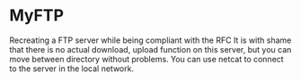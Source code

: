 # MyFTP
Recreating a FTP server while being compliant with the RFC
It is with shame that there is no actual download, upload function on this server, but you can move between directory without problems.
You can use netcat to connect to the server in the local network.
